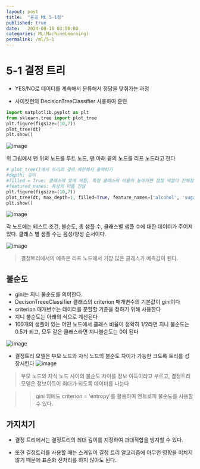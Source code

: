 ```yaml
---
layout: post
title:  "혼공 ML 5-1장"
published: true
date:   2024-08-18 03:50:00
categories: ML(MachineLearning)
permalink: /ml/5-1
---
```


# 5-1 결정 트리

- YES/NO로 데이터를 계속해서 분류해서 정답을 맞춰가는 과정

- 사이킷런의 DecisionTreeClassifier 사용하여 훈련

``` python
import matplotlib.pyplot as plt
from sklearn.tree import plot_tree
plt.figure(figsize=(10,7))
plot_tree(dt)
plt.show()
```
![image](https://github.com/user-attachments/assets/8843e386-1be2-42b3-b370-804750498e7a)

위 그림에서 맨 위의 노드를 루트 노드, 맨 아래 끝의 노드를 리프 노드라고 한다

``` python
# plot_tree()에서 트리의 깊이 제한해서 출력하기
#depth: 깊이
#filled = True: 클래스에 맞게 색칠, 특정 클래스의 비율이 높아지면 점점 색깔이 진해짐
#featured_names: 특성의 이름 전달
plt.figure(figsize=(10,7))
plot_tree(dt, max_depth=1, filled=True, feature_names=['alcohol', 'sugar', 'pH'])
plt.show()
```

![image](https://github.com/user-attachments/assets/9fe43afb-a1df-45a6-be6e-23764598ef40)

각 노드에는 테스트 조건, 불순도, 총 샘플 수, 클래스별 샘플 수에 대한 데이터가 주어져 있다.
클래스 별 샘플 수는 음성/양성 순서이다.

![image](https://github.com/user-attachments/assets/90f5dbb4-4bce-49bc-900e-ed0fd823c126)

>  결정트리에서의 예측은 리프 노드에서 가장 많은 클래스가 예측값이 된다.

## 불순도

- gini는 지니 불순도를 의미한다. 
- DecisonTreeeClassifier 클래스의 criterion 매개변수의 기본값이 gini이다
- criterion 매개변수는 데이터를 분할할 기준을 정하기 위해 사용한다
- 지니 불순도는 아래의 식으로 계산된다
- 100개의 샘플이 있는 어떤 노드에서 클래스 비율이 정확히 1/2라면 지니 불순도는 0.5가 되고, 모두 같은 클래스라면 지니불순도는 0이 된다

![image](https://github.com/user-attachments/assets/e657f67f-5394-4c81-8731-a1b3283de78e)


- 결정트리 모델은 부모 노드와 자식 노드의 불순도 차이가 가능한 크도록 트리를 성장시킨다
![image](https://github.com/user-attachments/assets/d868c805-923e-46b0-ae4a-64a980499373)

> 부모 노드와 자식 노드 사이의 불순도 차이를 정보 이득이라고 부르고, 결정트리모델은 정보이득이 최대가 되도록 데이터를 나눈다

>> gini 외에도 criterion = 'entropy'를 활용하여 엔트로피 불순도를 사용할 수 있다.

## 가지치기

- 결정 트리에서는 결정트리의 최대 깊이를 지정하여 과대적합을 방지할 수 있다.

- 또한 결정트리를 사용할 때는 스케일이 결정 트리 알고리즘에 아무런 영향을 미치지 않기 때문에 표준화 전처리를 하지 않아도 된다.
